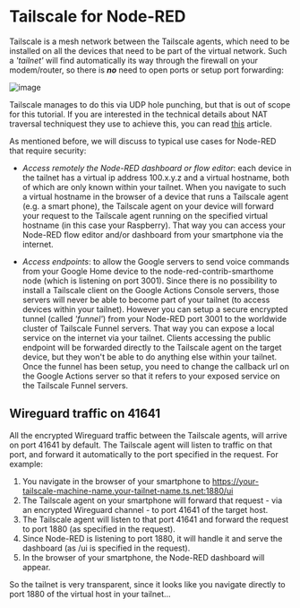 # Tailscale for Node-RED
Tailscale is a mesh network between the Tailscale agents, which need to be installed on all the devices that need to be part of the virtual network. Such a *'tailnet'* will find automatically its way through the firewall on your modem/router, so there is ***no*** need to open ports or setup port forwarding:

![image](https://github.com/user-attachments/assets/9d992733-4b7a-4a94-b8a4-3886595f1d9a)

Tailscale manages to do this via UDP hole punching, but that is out of scope for this tutorial.  If you are interested in the technical details about NAT traversal techniquest they use to achieve this, you can read [this](https://tailscale.com/blog/how-nat-traversal-works) article.

As mentioned before, we will discuss to typical use cases for Node-RED that require security:

+ *Access remotely the Node-RED dashboard or flow editor*: each device in the tailnet has a virtual ip address 100.x.y.z and a virtual hostname, both of which are only known within your tailnet.  When you navigate to such a virtual hostname in the browser of a device that runs a Tailscale agent (e.g. a smart phone), the Tailscale agent on your device will forward your request to the Tailscale agent running on the specified virtual hostname (in this case your Raspberry).  That way you can access your Node-RED flow editor and/or dashboard from your smartphone via the internet.

+ *Access endpoints*: to allow the Google servers to send voice commands from your Google Home device to the node-red-contrib-smarthome node (which is listening on port 3001).  Since there is no possibility to install a Tailscale client on the Google Actions Console servers, those servers will never be able to become part of your tailnet (to access devices within your tailnet).  However you can setup a secure encrypted tunnel (called *'funnel'*) from your Node-RED port 3001 to the worldwide cluster of Tailscale Funnel servers.  That way you can expose a local service on the internet via your tailnet.  Clients accessing the public endpoint will be forwarded directly to the Tailscale agent on the target device, but they won't be able to do anything else within your tailnet.  Once the funnel has been setup, you need to change the callback url on the Google Actions server so that it refers to your exposed service on the Tailscale Funnel servers.

## Wireguard traffic on 41641
All the encrypted Wireguard traffic between the Tailscale agents, will arrive on port 41641 by default.  The Tailscale agent will listen to traffic on that port, and forward it automatically to the port specified in the request.  For example:

1. You navigate in the browser of your smartphone to https://your-tailscale-machine-name.your-tailnet-name.ts.net:1880/ui
2. The Tailscale agent on your smartphone will forward that request - via an encrypted Wireguard channel - to port 41641 of the target host.
3. The Tailscale agent will listen to that port 41641 and forward the request to port 1880 (as specified in the request).
4. Since Node-RED is listening to port 1880, it will handle it and serve the dashboard (as /ui is specified in the request).
5. In the browser of your smartphone, the Node-RED dashboard will appear.

So the tailnet is very transparent, since it looks like you navigate directly to port 1880 of the virtual host in your tailnet...
